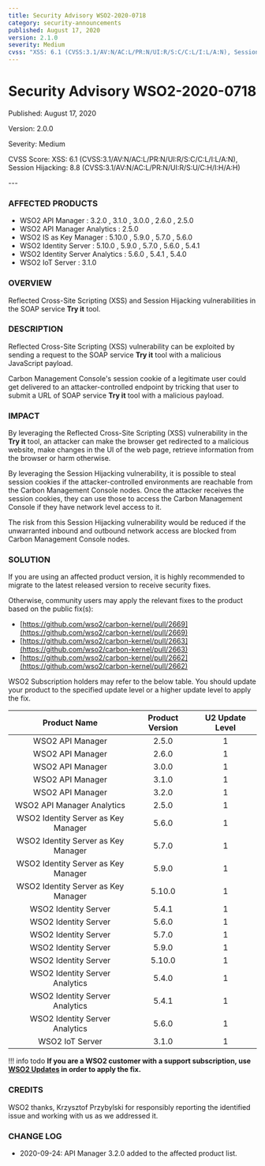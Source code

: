 ```yaml
---
title: Security Advisory WSO2-2020-0718
category: security-announcements
published: August 17, 2020
version: 2.1.0
severity: Medium
cvss: "XSS: 6.1 (CVSS:3.1/AV:N/AC:L/PR:N/UI:R/S:C/C:L/I:L/A:N), Session Hijacking: 8.8 (CVSS:3.1/AV:N/AC:L/PR:N/UI:R/S:U/C:H/I:H/A:H)"
---
```


# Security Advisory WSO2-2020-0718

<p class="doc-info">Published: August 17, 2020</p>
<p class="doc-info">Version: 2.0.0</p>
<p class="doc-info">Severity: Medium</p>
<p class="doc-info">CVSS Score: XSS: 6.1 (CVSS:3.1/AV:N/AC:L/PR:N/UI:R/S:C/C:L/I:L/A:N), Session Hijacking: 8.8 (CVSS:3.1/AV:N/AC:L/PR:N/UI:R/S:U/C:H/I:H/A:H)</p>
---

### AFFECTED PRODUCTS
* WSO2 API Manager : 3.2.0 , 3.1.0 , 3.0.0 , 2.6.0 , 2.5.0
* WSO2 API Manager Analytics : 2.5.0
* WSO2 IS as Key Manager : 5.10.0 , 5.9.0 , 5.7.0 , 5.6.0
* WSO2 Identity Server : 5.10.0 , 5.9.0 , 5.7.0 , 5.6.0 , 5.4.1
* WSO2 Identity Server Analytics : 5.6.0 , 5.4.1 , 5.4.0
* WSO2 IoT Server : 3.1.0


### OVERVIEW
Reflected Cross-Site Scripting (XSS) and Session Hijacking vulnerabilities in the SOAP service **Try it** tool.


### DESCRIPTION
Reflected Cross-Site Scripting (XSS) vulnerability can be exploited by sending a request to the SOAP service **Try it** tool with a malicious JavaScript payload.

Carbon Management Console's session cookie of a legitimate user could get delivered to an attacker-controlled endpoint by tricking that user to submit a URL of SOAP service **Try it** tool with a malicious payload.


### IMPACT
By leveraging the Reflected Cross-Site Scripting (XSS) vulnerability in the **Try it** tool, an attacker can make the browser get redirected to a malicious website, make changes in the UI of the web page, retrieve information from the browser or harm otherwise.

By leveraging the Session Hijacking vulnerability, it is possible to steal session cookies if the attacker-controlled environments are reachable from the Carbon Management Console nodes. Once the attacker receives the session cookies, they can use those to access the Carbon Management Console if they have network level access to it.

The risk from this Session Hijacking vulnerability would be reduced if the unwarranted inbound and outbound network access are blocked from Carbon Management Console nodes.


### SOLUTION
If you are using an affected product version, it is highly recommended to migrate to the latest released version to receive security fixes.

Otherwise, community users may apply the relevant fixes to the product based on the public fix(s):

* [https://github.com/wso2/carbon-kernel/pull/2669](https://github.com/wso2/carbon-kernel/pull/2669)
* [https://github.com/wso2/carbon-kernel/pull/2663](https://github.com/wso2/carbon-kernel/pull/2663)
* [https://github.com/wso2/carbon-kernel/pull/2662](https://github.com/wso2/carbon-kernel/pull/2662)

WSO2 Subscription holders may refer to the below table. You should update your product to the specified update level or a higher update level to apply the fix.

|             Product Name            | Product Version | U2 Update Level |
|:-----------------------------------:|:---------------:|:---------------:|
| WSO2 API Manager                    |      2.5.0      |        1        |
| WSO2 API Manager                    |      2.6.0      |        1        |
| WSO2 API Manager                    |      3.0.0      |        1        |
| WSO2 API Manager                    |      3.1.0      |        1        |
| WSO2 API Manager                    |      3.2.0      |        1        |
| WSO2 API Manager Analytics          |      2.5.0      |        1        |
| WSO2 Identity Server as Key Manager |      5.6.0      |        1        |
| WSO2 Identity Server as Key Manager |      5.7.0      |        1        |
| WSO2 Identity Server as Key Manager |      5.9.0      |        1        |
| WSO2 Identity Server as Key Manager |      5.10.0     |        1        |
| WSO2 Identity Server                |      5.4.1      |        1        |
| WSO2 Identity Server                |      5.6.0      |        1        |
| WSO2 Identity Server                |      5.7.0      |        1        |
| WSO2 Identity Server                |      5.9.0      |        1        |
| WSO2 Identity Server                |      5.10.0     |        1        |
| WSO2 Identity Server Analytics      |      5.4.0      |        1        |
| WSO2 Identity Server Analytics      |      5.4.1      |        1        |
| WSO2 Identity Server Analytics      |      5.6.0      |        1        |
| WSO2 IoT Server                     |      3.1.0      |        1        |

!!! info todo
    **If you are a WSO2 customer with a support subscription, use [WSO2 Updates](https://wso2.com/updates/) in order to apply the fix.**


### CREDITS
WSO2 thanks, Krzysztof Przybylski for responsibly reporting the identified issue and working with us as we addressed it.


### CHANGE LOG
* 2020-09-24: API Manager 3.2.0 added to the affected product list.
